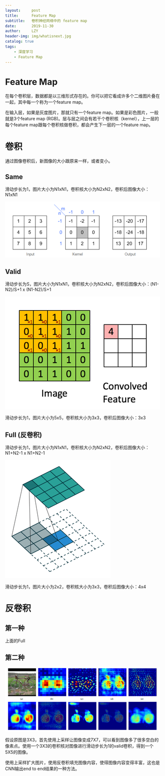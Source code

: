 ```yaml
---
layout:     post
title:      Feature Map
subtitle:   卷积神经网络中的 feature map
date:       2019-11-30
author:     LZY
header-img: img/whatisnext.jpg
catalog: true
tags:
    - 深度学习
    - Feature Map
---
```


# Feature Map

在每个卷积层，数据都是以三维形式存在的。你可以把它看成许多个二维图片叠在一起，其中每一个称为一个feature map。
 
在输入层，如果是灰度图片，那就只有一个feature map。如果是彩色图片，一般就是3个feature map (RGB)。层与层之间会有若干个卷积核（kernel），上一层的每个feature map跟每个卷积核做卷积，都会产生下一层的一个feature map。

# 卷积

通过图像卷积后，新图像的大小跟原来一样，或者变小。

## Same

滑动步长为1，图片大小为N1xN1，卷积核大小为N2xN2，卷积后图像大小：N1xN1

![](/img/full_conv.png)

## Valid

滑动步长为S，图片大小为N1xN1，卷积核大小为N2xN2，卷积后图像大小：(N1-N2)/S+1 x (N1-N2)/S+1

![](/img/2019121821507.gif)

滑动步长为1，图片大小为5x5，卷积核大小为3x3，卷积后图像大小：3x3

## Full (反卷积)

滑动步长为1，图片大小为N1xN1，卷积核大小为N2xN2，卷积后图像大小：N1+N2-1 x N1+N2-1

![](/img/full_conv_deconv.gif)

滑动步长为1，图片大小为2x2，卷积核大小为3x3，卷积后图像大小：4x4

# 反卷积

## 第一种

上面的Full

## 第二种

![](/img/20191218260158.png)

假设原图是3X3，首先使用上采样让图像变成7X7，可以看到图像多了很多空白的像素点。使用一个3X3的卷积核对图像进行滑动步长为1的valid卷积，得到一个5X5的图像。

使用上采样扩大图片，使用反卷积填充图像内容，使得图像内容变得丰富，这也是CNN输出end to end结果的一种方法。
